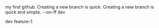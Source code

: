 my first github.
Creating a new branch is quick.
Creating a new branch is quick and simple.
--on-ff dev

dev
feature-1

